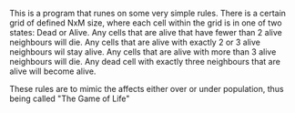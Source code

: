 This is a program that runes on some very simple rules.
There is a certain grid of defined NxM size, where each cell within the grid is in one of two states: Dead or Alive.
Any cells that are alive that have fewer than 2 alive neighbours will die.
Any cells that are alive with exactly 2 or 3 alive neighbours wil stay alive.
Any cells that are alive with more than 3 alive neighbours will die.
Any dead cell with exactly three neighbours that are alive will become alive.

These rules are to mimic the affects either over or under population, thus being called "The Game of Life"
